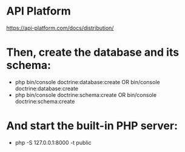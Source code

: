 # API Platform

https://api-platform.com/docs/distribution/


# Then, create the database and its schema:

- php bin/console doctrine:database:create OR bin/console doctrine:database:create
- php bin/console doctrine:schema:create OR bin/console doctrine:schema:create

# And start the built-in PHP server:

- php -S 127.0.0.1:8000 -t public
